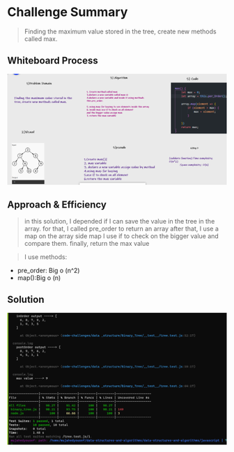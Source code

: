 # Challenge Summary

> Finding the maximum value stored in the tree, create new methods called max.

## Whiteboard Process

![whiteboard](./image/whiteboard.png)

## Approach & Efficiency

> in this solution, I depended if I can save the value in the tree in the array. for that, I called pre_order to return an array
after that, I use a map on the array side map I use if to check on the bigger value and compare them.
finally, return the max value


> I use methods:

* pre_order: Big o (n^2)
* map():Big o (n)

## Solution

![test](./image/test%20(2).png)
